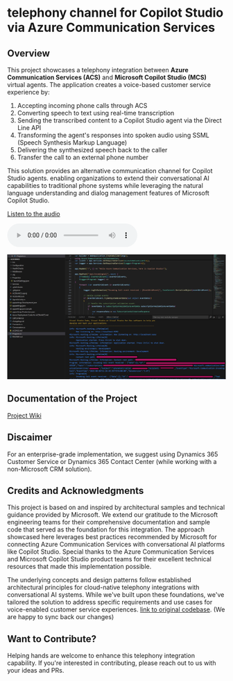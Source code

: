 # telephony channel for Copilot Studio via Azure Communication Services

## Overview

This project showcases a telephony integration between **Azure Communication Services (ACS)** and **Microsoft Copilot Studio (MCS)** virtual agents. 
The application creates a voice-based customer service experience by:

1. Accepting incoming phone calls through ACS
2. Converting speech to text using real-time transcription
3. Sending the transcribed content to a Copilot Studio agent via the Direct Line API
4. Transforming the agent's responses into spoken audio using SSML (Speech Synthesis Markup Language)
5. Delivering the synthesized speech back to the caller
6. Transfer the call to an external phone number

This solution provides an alternative communication channel for Copilot Studio agents.
enabling organizations to extend their conversational AI capabilities to traditional phone systems
while leveraging the natural language understanding and dialog management features of Microsoft Copilot Studio.

[Listen to the audio](./assets/call.m4a)

<audio controls>

<source src="https://github.com/holgerimbery/ACSforMCS/raw/main/assets/call.m4a" type="audio/mpeg">

Your browser does not support the audio element.

</audio>


![](./assets/screen0.jpg)

## Documentation of the Project
[Project Wiki](https://github.com/holgerimbery/ACSforMCS/wiki)

## Discaimer
For an enterprise-grade implementation, we suggest using Dynamics 365 Customer Service or Dynamics 365 Contact Center (while working with a non-Microsoft CRM solution).


## Credits and Acknowledgments
This project is based on and inspired by architectural samples and technical guidance provided by Microsoft. We extend our gratitude to the Microsoft engineering teams for their comprehensive documentation and sample code that served as the foundation for this integration. The approach showcased here leverages best practices recommended by Microsoft for connecting Azure Communication Services with conversational AI platforms like Copilot Studio. Special thanks to the Azure Communication Services and Microsoft Copilot Studio product teams for their excellent technical resources that made this implementation possible.

The underlying concepts and design patterns follow established architectural principles for cloud-native telephony integrations with conversational AI systems. While we've built upon these foundations, we've tailored the solution to address specific requirements and use cases for voice-enabled customer service experiences.
[link to original codebase](https://github.com/Azure-Samples/communication-services-dotnet-quickstarts/tree/main/CallAutomation_MCS_Sample). (We are happy to sync back our changes)
     
## Want to Contribute?
Helping hands are welcome to enhance this telephony integration capability. If you're interested in contributing, please reach out to us with your ideas and PRs. 

